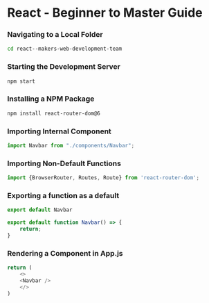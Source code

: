 # React - Beginner to Master Guide 

### Navigating to a Local Folder 
```sh
cd react--makers-web-development-team
```

### Starting the Development Server
```sh 
npm start
```

### Installing a NPM Package
```sh 
npm install react-router-dom@6
```

### Importing Internal Component 
```js 
import Navbar from "./components/Navbar";
```

### Importing Non-Default Functions
```js 
import {BrowserRouter, Routes, Route} from 'react-router-dom';
```

### Exporting a function as a default 
```js
export default Navbar
```

```js 
export default function Navbar() => {
    return;
}
```


### Rendering a Component in App.js
```js
return (
    <>
    <Navbar />
    </>
)
```
